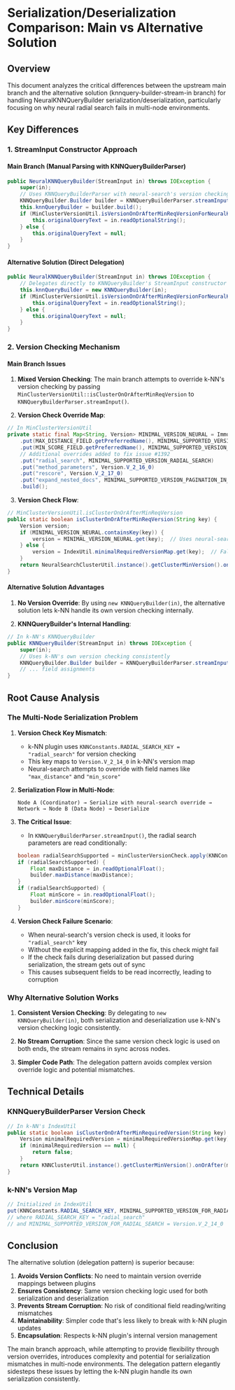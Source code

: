 # Serialization/Deserialization Comparison: Main vs Alternative Solution

## Overview

This document analyzes the critical differences between the upstream main branch and the alternative solution (knnquery-builder-stream-in branch) for handling NeuralKNNQueryBuilder serialization/deserialization, particularly focusing on why neural radial search fails in multi-node environments.

## Key Differences

### 1. StreamInput Constructor Approach

#### Main Branch (Manual Parsing with KNNQueryBuilderParser)
```java
public NeuralKNNQueryBuilder(StreamInput in) throws IOException {
    super(in);
    // Uses KNNQueryBuilderParser with neural-search's version checking
    KNNQueryBuilder.Builder builder = KNNQueryBuilderParser.streamInput(in, MinClusterVersionUtil::isClusterOnOrAfterMinReqVersion);
    this.knnQueryBuilder = builder.build();
    if (MinClusterVersionUtil.isVersionOnOrAfterMinReqVersionForNeuralKNNQueryText(in.getVersion())) {
        this.originalQueryText = in.readOptionalString();
    } else {
        this.originalQueryText = null;
    }
}
```

#### Alternative Solution (Direct Delegation)
```java
public NeuralKNNQueryBuilder(StreamInput in) throws IOException {
    // Delegates directly to KNNQueryBuilder's StreamInput constructor
    this.knnQueryBuilder = new KNNQueryBuilder(in);
    if (MinClusterVersionUtil.isVersionOnOrAfterMinReqVersionForNeuralKNNQueryText(in.getVersion())) {
        this.originalQueryText = in.readOptionalString();
    } else {
        this.originalQueryText = null;
    }
}
```

### 2. Version Checking Mechanism

#### Main Branch Issues

1. **Mixed Version Checking**: The main branch attempts to override k-NN's version checking by passing `MinClusterVersionUtil::isClusterOnOrAfterMinReqVersion` to `KNNQueryBuilderParser.streamInput()`.

2. **Version Check Override Map**:
```java
// In MinClusterVersionUtil
private static final Map<String, Version> MINIMAL_VERSION_NEURAL = ImmutableMap.<String, Version>builder()
    .put(MAX_DISTANCE_FIELD.getPreferredName(), MINIMAL_SUPPORTED_VERSION_RADIAL_SEARCH)
    .put(MIN_SCORE_FIELD.getPreferredName(), MINIMAL_SUPPORTED_VERSION_RADIAL_SEARCH)
    // Additional overrides added to fix issue #1392
    .put("radial_search", MINIMAL_SUPPORTED_VERSION_RADIAL_SEARCH)
    .put("method_parameters", Version.V_2_16_0)
    .put("rescore", Version.V_2_17_0)
    .put("expand_nested_docs", MINIMAL_SUPPORTED_VERSION_PAGINATION_IN_HYBRID_QUERY)
    .build();
```

3. **Version Check Flow**:
```java
// MinClusterVersionUtil.isClusterOnOrAfterMinReqVersion
public static boolean isClusterOnOrAfterMinReqVersion(String key) {
    Version version;
    if (MINIMAL_VERSION_NEURAL.containsKey(key)) {
        version = MINIMAL_VERSION_NEURAL.get(key);  // Uses neural-search's version
    } else {
        version = IndexUtil.minimalRequiredVersionMap.get(key);  // Falls back to k-NN's version
    }
    return NeuralSearchClusterUtil.instance().getClusterMinVersion().onOrAfter(version);
}
```

#### Alternative Solution Advantages

1. **No Version Override**: By using `new KNNQueryBuilder(in)`, the alternative solution lets k-NN handle its own version checking internally.

2. **KNNQueryBuilder's Internal Handling**:
```java
// In k-NN's KNNQueryBuilder
public KNNQueryBuilder(StreamInput in) throws IOException {
    super(in);
    // Uses k-NN's own version checking consistently
    KNNQueryBuilder.Builder builder = KNNQueryBuilderParser.streamInput(in, IndexUtil::isClusterOnOrAfterMinRequiredVersion);
    // ... field assignments
}
```

## Root Cause Analysis

### The Multi-Node Serialization Problem

1. **Version Check Key Mismatch**:
   - k-NN plugin uses `KNNConstants.RADIAL_SEARCH_KEY = "radial_search"` for version checking
   - This key maps to `Version.V_2_14_0` in k-NN's version map
   - Neural-search attempts to override with field names like `"max_distance"` and `"min_score"`

2. **Serialization Flow in Multi-Node**:
   ```
   Node A (Coordinator) → Serialize with neural-search override → Network → Node B (Data Node) → Deserialize
   ```

3. **The Critical Issue**:
   - In `KNNQueryBuilderParser.streamInput()`, the radial search parameters are read conditionally:
   ```java
   boolean radialSearchSupported = minClusterVersionCheck.apply(KNNConstants.RADIAL_SEARCH_KEY);
   if (radialSearchSupported) {
       Float maxDistance = in.readOptionalFloat();
       builder.maxDistance(maxDistance);
   }
   if (radialSearchSupported) {
       Float minScore = in.readOptionalFloat();
       builder.minScore(minScore);
   }
   ```

4. **Version Check Failure Scenario**:
   - When neural-search's version check is used, it looks for `"radial_search"` key
   - Without the explicit mapping added in the fix, this check might fail
   - If the check fails during deserialization but passed during serialization, the stream gets out of sync
   - This causes subsequent fields to be read incorrectly, leading to corruption

### Why Alternative Solution Works

1. **Consistent Version Checking**: By delegating to `new KNNQueryBuilder(in)`, both serialization and deserialization use k-NN's version checking logic consistently.

2. **No Stream Corruption**: Since the same version check logic is used on both ends, the stream remains in sync across nodes.

3. **Simpler Code Path**: The delegation pattern avoids complex version override logic and potential mismatches.

## Technical Details

### KNNQueryBuilderParser Version Check
```java
// In k-NN's IndexUtil
public static boolean isClusterOnOrAfterMinRequiredVersion(String key) {
    Version minimalRequiredVersion = minimalRequiredVersionMap.get(key);
    if (minimalRequiredVersion == null) {
        return false;
    }
    return KNNClusterUtil.instance().getClusterMinVersion().onOrAfter(minimalRequiredVersion);
}
```

### k-NN's Version Map
```java
// Initialized in IndexUtil
put(KNNConstants.RADIAL_SEARCH_KEY, MINIMAL_SUPPORTED_VERSION_FOR_RADIAL_SEARCH);
// where RADIAL_SEARCH_KEY = "radial_search"
// and MINIMAL_SUPPORTED_VERSION_FOR_RADIAL_SEARCH = Version.V_2_14_0
```

## Conclusion

The alternative solution (delegation pattern) is superior because:

1. **Avoids Version Conflicts**: No need to maintain version override mappings between plugins
2. **Ensures Consistency**: Same version checking logic used for both serialization and deserialization
3. **Prevents Stream Corruption**: No risk of conditional field reading/writing mismatches
4. **Maintainability**: Simpler code that's less likely to break with k-NN plugin updates
5. **Encapsulation**: Respects k-NN plugin's internal version management

The main branch approach, while attempting to provide flexibility through version overrides, introduces complexity and potential for serialization mismatches in multi-node environments. The delegation pattern elegantly sidesteps these issues by letting the k-NN plugin handle its own serialization consistently.

